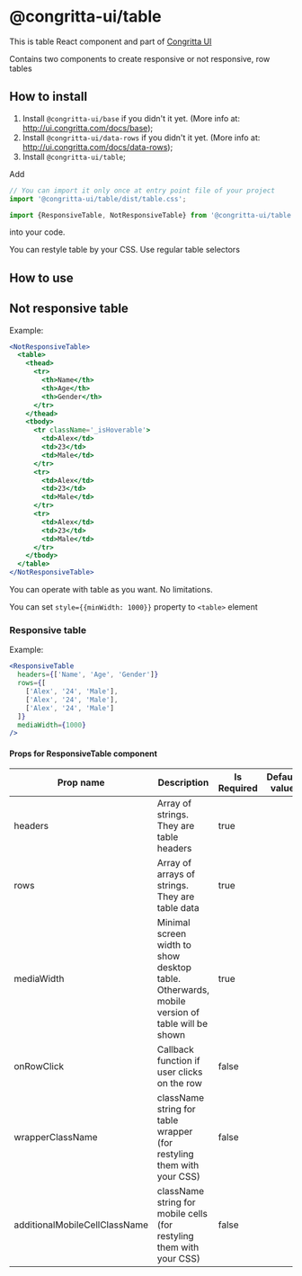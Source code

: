 # @congritta-ui/table

This is table React component and part of [Congritta UI](https://ui.congritta.com)

Contains two components to create responsive or not responsive, row tables

## How to install

1. Install `@congritta-ui/base` if you didn't it yet. (More info at: http://ui.congritta.com/docs/base);
1. Install `@congritta-ui/data-rows` if you didn't it yet. (More info at: http://ui.congritta.com/docs/data-rows);
2. Install `@congritta-ui/table`;

Add

```javascript
// You can import it only once at entry point file of your project
import '@congritta-ui/table/dist/table.css';

import {ResponsiveTable, NotResponsiveTable} from '@congritta-ui/table';
```

into your code.

You can restyle table by your CSS. Use regular table selectors

## How to use

## Not responsive table

Example:

```jsx
<NotResponsiveTable>
  <table>
    <thead>
      <tr>
        <th>Name</th>
        <th>Age</th>
        <th>Gender</th>
      </tr>
    </thead>
    <tbody>
      <tr className='_isHoverable'>
        <td>Alex</td>
        <td>23</td>
        <td>Male</td>
      </tr>
      <tr>
        <td>Alex</td>
        <td>23</td>
        <td>Male</td>
      </tr>
      <tr>
        <td>Alex</td>
        <td>23</td>
        <td>Male</td>
      </tr>
    </tbody>
  </table>
</NotResponsiveTable>
```

You can operate with table as you want. No limitations.

You can set `style={{minWidth: 1000}}` property to `<table>` element

### Responsive table

Example:

```jsx
<ResponsiveTable
  headers={['Name', 'Age', 'Gender']}
  rows={[
    ['Alex', '24', 'Male'],
    ['Alex', '24', 'Male'],
    ['Alex', '24', 'Male']
  ]}
  mediaWidth={1000}
/>
```

#### Props for ResponsiveTable component

| Prop name                     | Description                                                                                   | Is Required | Default value |
|-------------------------------|-----------------------------------------------------------------------------------------------|-------------|---------------|
| headers                       | Array of strings. They are table headers                                                      | true        |               |
| rows                          | Array of arrays of strings. They are table data                                               | true        |               |
| mediaWidth                    | Minimal screen width to show desktop table. Otherwards, mobile version of table will be shown | true        |               |
| onRowClick                    | Callback function if user clicks on the row                                                   | false       |               |
| wrapperClassName              | className string for table wrapper (for restyling them with your CSS)                         | false       |               |
| additionalMobileCellClassName | className string for mobile cells (for restyling them with your CSS)                          | false       |               |
